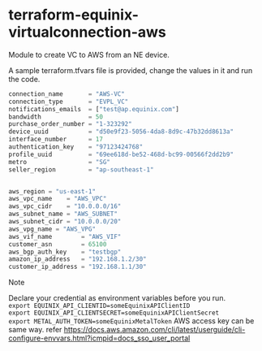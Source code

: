 # terraform-equinix-virtualconnection-aws

Module to create VC to AWS from an NE device.

A sample terraform.tfvars file is provided, change the values in it and run the code.

```terraform
connection_name       = "AWS-VC"
connection_type       = "EVPL_VC"
notifications_emails  = ["test@ap.equinix.com"]
bandwidth             = 50
purchase_order_number = "1-323292"
device_uuid           = "d50e9f23-5056-4da8-8d9c-47b32dd8613a"
interface_number      = 17
authentication_key    = "97123424768"
profile_uuid          = "69ee618d-be52-468d-bc99-00566f2dd2b9"
metro                 = "SG"
seller_region         = "ap-southeast-1"


aws_region = "us-east-1"
aws_vpc_name    = "AWS_VPC"
aws_vpc_cidr    = "10.0.0.0/16"
aws_subnet_name = "AWS_SUBNET"
aws_subnet_cidr = "10.0.0.0/20"
aws_vpg_name = "AWS_VPG"
aws_vif_name        = "AWS_VIF"
customer_asn        = 65100
aws_bgp_auth_key    = "testbgp"
amazon_ip_address   = "192.168.1.2/30"
customer_ip_address = "192.168.1.1/30"
```

>[!note]
>Declare your credential as environment variables before you run.  
>`export EQUINIX_API_CLIENTID=someEquinixAPIClientID`  
>`export EQUINIX_API_CLIENTSECRET=someEquinixAPIClientSecret`  
>`export METAL_AUTH_TOKEN=someEquinixMetalToken`
> AWS access key can be same way. refer https://docs.aws.amazon.com/cli/latest/userguide/cli-configure-envvars.html?icmpid=docs_sso_user_portal